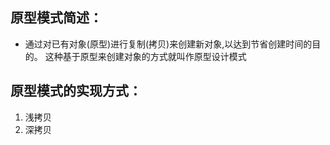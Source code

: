 ## 原型模式简述：

- 通过对已有对象(原型)进行复制(拷贝)来创建新对象,以达到节省创建时间的目的。
  这种基于原型来创建对象的方式就叫作原型设计模式

## 原型模式的实现方式：

1. 浅拷贝
2. 深拷贝
